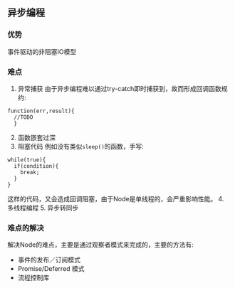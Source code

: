 ## 异步编程
### 优势
事件驱动的非阻塞IO模型
### 难点
1. 异常捕获
由于异步编程难以通过try-catch即时捕获到，故而形成回调函数规约:

```
function(err,result){
  //TODO
  }
```
2. 函数嵌套过深
3. 阻塞代码
例如没有类似```sleep()```的函数，手写:

```
while(true){
  if(condition){
    break;
  }
}
```

这样的代码，又会造成回调阻塞，由于Node是单线程的，会严重影响性能。
4. 多线程编程
5. 异步转同步

### 难点的解决
解决Node的难点，主要是通过观察者模式来完成的，主要的方法有:

* 事件的发布／订阅模式
* Promise/Deferred 模式
* 流程控制库


